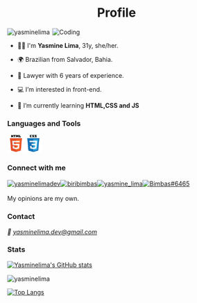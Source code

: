 <h1 align="center">Profile</h1> 

<img align="right" alt="Coding" width="400" src="https://qph.fs.quoracdn.net/main-qimg-fa7b4bdc3b2f73e749e5c2c646d4ae13">   

<p align="left"> <img src="https://komarev.com/ghpvc/?username=yasminelima&label=Profile%20views&color=BE90F2&style=flat" alt="yasminelima" /> </p>

- 🙋‍♀️ I'm **Yasmine Lima**, 31y, she/her.
- 🌍 Brazilian from Salvador, Bahia. 
- 👔 Lawyer with 6 years of experience.

- 💻 I’m interested in front-end.
- 🌱 I’m currently learning **HTML,CSS and JS**  

<h3 align="left">Languages and Tools</h3>
<p align="left"><a href="https://www.w3.org/html/" target="_blank" rel="noreferrer"><img src="https://raw.githubusercontent.com/devicons/devicon/master/icons/html5/html5-original-wordmark.svg" alt="html5" width="40" height="40"/></a><a href="https://www.w3schools.com/css/" target="_blank" rel="noreferrer"><img src="https://raw.githubusercontent.com/devicons/devicon/master/icons/css3/css3-original-wordmark.svg" alt="css3" width="40" height="40"/></a></p>

<h3 align="left">Connect with me</h3>
<p align="left">
<a href="https://linkedin.com/in/yasminelimadev" target="blank"><img align="center" src="https://raw.githubusercontent.com/rahuldkjain/github-profile-readme-generator/master/src/images/icons/Social/linked-in-alt.svg" alt="yasminelimadev" height="30" width="40" /></a><a href="https://twitter.com/biribimbas" target="blank"><img align="center" src="https://raw.githubusercontent.com/rahuldkjain/github-profile-readme-generator/master/src/images/icons/Social/twitter.svg" alt="biribimbas" height="30" width="40" /></a><a href="https://instagram.com/yasmine_lima" target="blank"><img align="center" src="https://raw.githubusercontent.com/rahuldkjain/github-profile-readme-generator/master/src/images/icons/Social/instagram.svg" alt="yasmine_lima" height="30" width="40" /></a><a href="https://discord.gg/Bimbas#6465" target="blank"><img align="center" src="https://raw.githubusercontent.com/rahuldkjain/github-profile-readme-generator/master/src/images/icons/Social/discord.svg" alt="Bimbas#6465" height="30" width="40" /></a><br><br>
My opinions are my own.
</p>

<h3 align="left">Contact</h3>

<p align="left"><address>📩 <a href="yasminelima.dev@gmail.com"> yasminelima.dev@gmail.com</a></address></p>

<h3 align="left">Stats</h3>

[![Yasminelima's GitHub stats](https://github-readme-stats.vercel.app/api?username=yasminelima&theme=tokyonight&show_icons=true)](https://github.com/yasminelima/yasminelima/blob/main/README.md)

<p><img align="center" src="https://github-readme-streak-stats.herokuapp.com/?user=yasminelima&theme=tokyonight" alt="yasminelima" /></p>

[![Top Langs](https://github-readme-stats.vercel.app/api/top-langs/?username=yasminelima&theme=tokyonight&layout=compact)](https://github.com/yasminelima/yasminelima/blob/main/README.md)


